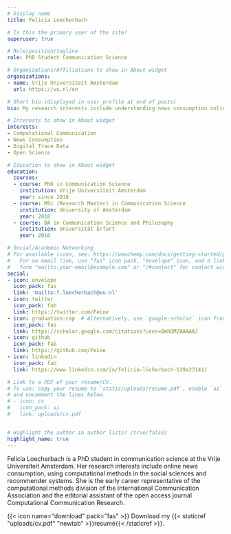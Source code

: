 ```yaml
---
# Display name
title: Felicia Loecherbach

# Is this the primary user of the site?
superuser: true

# Role/position/tagline
role: PhD Student Communication Science

# Organizations/Affiliations to show in About widget
organizations:
- name: Vrije Universiteit Amsterdam
  url: https://vu.nl/en

# Short bio (displayed in user profile at end of posts)
bio: My research interests include understanding news consumption online making use of theories from political communication and journalism. I use computational methods to study digital trace data. Only publishing research and tools open source.

# Interests to show in About widget
interests:
- Computational Communication
- News Consumption
- Digital Trace Data
- Open Science

# Education to show in About widget
education:
  courses:
  - course: PhD in Communication Science
    institution: Vrije Universiteit Amsterdam
    year: since 2018
  - course: MSc (Research Master) in Communication Science
    institution: University of Amsterdam
    year: 2018
  - course: BA in Communication Science and Philosophy
    institution: Universität Erfurt
    year: 2016

# Social/Academic Networking
# For available icons, see: https://wowchemy.com/docs/getting-started/page-builder/#icons
#   For an email link, use "fas" icon pack, "envelope" icon, and a link in the
#   form "mailto:your-email@example.com" or "/#contact" for contact widget.
social:
- icon: envelope
  icon_pack: fas
  link: 'mailto:f.loecherbach@vu.nl'
- icon: twitter
  icon_pack: fab
  link: https://twitter.com/FeLoe
- icon: graduation-cap  # Alternatively, use `google-scholar` icon from `ai` icon pack
  icon_pack: fas
  link: https://scholar.google.com/citations?user=OmhDMZAAAAAJ
- icon: github
  icon_pack: fab
  link: https://github.com/FeLoe
- icon: linkedin
  icon_pack: fab
  link: https://www.linkedin.com/in/felicia-löcherbach-b39a23141/

# Link to a PDF of your resume/CV.
# To use: copy your resume to `static/uploads/resume.pdf`, enable `ai` icons in `params.toml`, 
# and uncomment the lines below.
# - icon: cv
#   icon_pack: ai
#   link: uploads/cv.pdf


# Highlight the author in author lists? (true/false)
highlight_name: true
---
```


Felicia Loecherbach is a PhD student in communication science at the Vrije Universiteit Amsterdam. Her research interests include online news consumption, using computational methods in the social sciences and recommender systems. She is the early career representative of the computational methods division of the International Communication Association and the editorial assistant of the open access journal Computational Communication Research. 

{{< icon name="download" pack="fas" >}} Download my {{< staticref "uploads/cv.pdf" "newtab" >}}resumé{{< /staticref >}}.
